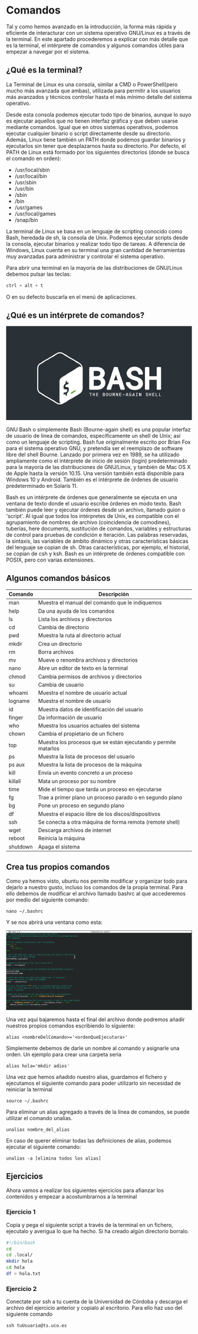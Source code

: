 # Comandos

Tal y como hemos avanzado en la introducción, la forma más rápida y eficiente de interacturar con un sistema operativo GNU/Linux es a través de la terminal. En este apartado procederemos a explicar con más detalle que es la terminal, el intérprete de comandos y algunos comandos útiles para empezar a navegar por el sistema.

## ¿Qué es la terminal?

La Terminal de Linux es una consola, similar a CMD o PowerShell(pero mucho más avanzada que ambas), utilizada para permitir a los usuarios más avanzados y técnicos controlar hasta el más mínimo detalle del sistema operativo.

Desde esta consola podemos ejecutar todo tipo de binarios, aunque lo suyo es ejecutar aquellos que no tienen interfaz gráfica y que deben usarse mediante comandos. Igual que en otros sistemas operativos, podemos ejecutar cualquier binario o script directamente desde su directorio. Además, Linux tiene también un PATH donde podemos guardar binarios y ejecutarlos sin tener que desplazarnos hasta su directorio. Por defecto, el PATH de Linux está formado por los siguientes directorios (donde se busca el comando en orden):

- /usr/local/sbin
- /usr/local/bin
- /usr/sbin
- /usr/bin
- /sbin
- /bin
- /usr/games
- /usr/local/games
- /snap/bin

La terminal de Linux se basa en un lenguaje de scripting conocido como Bash, heredada de sh, la consola de Unix. Podemos ejecutar scripts desde la consola, ejecutar binarios y realizar todo tipo de tareas. A diferencia de Windows, Linux cuenta en su terminal una gran cantidad de herramientas muy avanzadas para administrar y controlar el sistema operativo.

Para abrir una terminal en la mayoría de las distribuciones de GNU/Linux debemos pulsar las teclas:

```cpp
ctrl + alt + t
```
O en su defecto buscarla en el menú de aplicaciones.

## ¿Qué es un intérprete de comandos?

![bash](images/bash-logo.jpg)

GNU Bash o simplemente Bash (Bourne-again shell) es una popular interfaz de usuario de línea de comandos, específicamente un shell de Unix; así como un lenguaje de scripting. Bash fue originalmente escrito por Brian Fox para el sistema operativo GNU, y pretendía ser el reemplazo de software libre del shell Bourne.​ Lanzado por primera vez en 1989, se ha utilizado ampliamente como el intérprete de inicio de sesión (login) predeterminado para la mayoría de las distribuciones de GNU/Linux, y también de Mac OS X de Apple hasta la versión 10.15​. Una versión también está disponible para Windows 10 y Android.​ También es el intérprete de órdenes de usuario predeterminado en Solaris 11.

Bash es un intérprete de órdenes que generalmente se ejecuta en una ventana de texto donde el usuario escribe órdenes en modo texto. Bash también puede leer y ejecutar órdenes desde un archivo, llamado guion o 'script'. Al igual que todos los intérpretes de Unix, es compatible con el agrupamiento de nombres de archivo (coincidencia de comodines), tuberías, here documents, sustitución de comandos, variables y estructuras de control para pruebas de condición e iteración. Las palabras reservadas, la sintaxis, las variables de ámbito dinámico y otras características básicas del lenguaje se copian de sh. Otras características, por ejemplo, el historial, se copian de csh y ksh. Bash es un intérprete de órdenes compatible con POSIX, pero con varias extensiones.

## Algunos comandos básicos

|Comando|Descripción|
|-|-|
|man|Muestra el manual del comando que le indiquemos|
|help|Da una ayuda de los comandos|
|ls|Lista los archivos y directorios|
|cd|Cambia de directorio|
|pwd|Muestra la ruta al directorio actual|
|mkdir|Crea un directorio|
|rm|Borra archivos|
|mv|Mueve o renombra archivos y directorios|
|nano|Abre un editor de texto en la terminal|
|chmod|Cambia permisos de archivos y directorios|
|su|Cambia de usuario|
|whoami|Muestra el nombre de usuario actual|
|logname|Muestra el nombre de usuario|
|id|Muestra datos de identificación del usuario|
|finger|Da información de usuario|
|who|Muestra los usuarios actuales del sistema|
|chown|Cambia el propietario de un fichero|
|top|Muestra los procesos que se están ejecutando y permite matarlos|
|ps|Muestra la lista de procesos del usuario|
|ps aux	|Muestra la lista de procesos de la máquina|
|kill|Envía un evento concreto a un proceso|
|killall|Mata un proceso por su nombre|
|time|Mide el tiempo que tarda un proceso en ejecutarse|
|fg|Trae a primer plano un proceso parado o en segundo plano|
|bg|Pone un proceso en segundo plano|
|df|Muestra el espacio libre de los discos/dispositivos|
|ssh|Se conecta a otra máquina de forma remota (remote shell)|
|wget|Descarga archivos de internet|
|reboot|Reinicia la máquina|
|shutdown|Apaga el sistema|

## Crea tus propios comandos

Como ya hemos visto, ubuntu nos permite modificar y organizar todo para dejarlo a nuestro gusto, incluso los comandos de la propia terminal. Para ello debemos de modificar el archivo llamado bashrc al que accederemos por medio del siguiente comando:

    nano ~/.bashrc

Y se nos abrirá una ventana como esta:

![Bashrc](images/bashrc.png)

Una vez aquí bajaremos hasta el final del archivo donde podremos añadir nuestros propios comandos escribiendo lo siguiente:

    alias <nombreDelComando>='<ordenQueEjecutara>'

Simplemente debemos de darle un nombre al comando y asignarle una orden. Un ejemplo para crear una carpeta seria

    alias hola='mkdir adios'

Una vez que hemos añadido nuestro alias, guardamos el fichero y ejecutamos el siguiente comando para poder utilizarlo sin necesidad de reiniciar la terminal

    source ~/.bashrc

Para eliminar un alias agregado a través de la línea de comandos, se puede utilizar el comando unalias.

    unalias nombre_del_alias

En caso de querer eliminar todas las definiciones de alias, podemos ejecutar el siguiente comando:

    unalias -a [elimina todos los alias]

## Ejercicios

Ahora vamos a realizar los siguientes ejercicios para afianzar los contenidos y empezar a acostumbrarnos a la terminal

### Ejercicio 1

Copia y pega el siguiente script a través de la terminal en un fichero, ejecutalo y averigua lo que ha hecho. Si ha creado algún directorio borralo.

```Bash
#!/bin/bash
cd
cd .local/
mkdir hola
cd hola
df > hola.txt
```

### Ejercicio 2

Conectate por ssh a tu cuenta de la Universidad de Córdoba y descarga el archivo del ejercicio anterior y copialo al escritorio. Para ello haz uso del siguiente comando

    ssh tuUsuario@ts.uco.es
